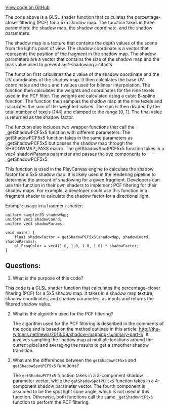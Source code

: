 [View code on GitHub](https://github.com/playcanvas/engine/src/scene/shader-lib/chunks/lit/frag/shadowStandardGL2.js)

The code above is a GLSL shader function that calculates the percentage-closer filtering (PCF) for a 5x5 shadow map. The function takes in three parameters: the shadow map, the shadow coordinate, and the shadow parameters. 

The shadow map is a texture that contains the depth values of the scene from the light's point of view. The shadow coordinate is a vector that represents the position of the fragment in the shadow map. The shadow parameters are a vector that contains the size of the shadow map and the bias value used to prevent self-shadowing artifacts.

The function first calculates the z value of the shadow coordinate and the UV coordinates of the shadow map. It then calculates the base UV coordinates and the s and t values used for bilinear interpolation. The function then calculates the weights and coordinates for the nine texels used in the PCF filter. The weights are calculated using a cubic B-spline function. The function then samples the shadow map at the nine texels and calculates the sum of the weighted values. The sum is then divided by the total number of texels (144) and clamped to the range [0, 1]. The final value is returned as the shadow factor.

The function also includes two wrapper functions that call the _getShadowPCF5x5 function with different parameters. The getShadowPCF5x5 function takes in the same parameters as _getShadowPCF5x5 but passes the shadow map through the SHADOWMAP_PASS macro. The getShadowSpotPCF5x5 function takes in a vec4 shadowParams parameter and passes the xyz components to _getShadowPCF5x5.

This function is used in the PlayCanvas engine to calculate the shadow factor for a 5x5 shadow map. It is likely used in the rendering pipeline to determine the amount of shadowing for a given fragment. Developers can use this function in their own shaders to implement PCF filtering for their shadow maps. For example, a developer could use this function in a fragment shader to calculate the shadow factor for a directional light. 

Example usage in a fragment shader:

```
uniform sampler2D shadowMap;
uniform vec3 shadowCoord;
uniform vec3 shadowParams;

void main() {
    float shadowFactor = getShadowPCF5x5(shadowMap, shadowCoord, shadowParams);
    gl_FragColor = vec4(1.0, 1.0, 1.0, 1.0) * shadowFactor;
}
```
## Questions: 
 1. What is the purpose of this code?
   
   This code is a GLSL shader function that calculates the percentage-closer filtering (PCF) for a 5x5 shadow map. It takes in a shadow map texture, shadow coordinates, and shadow parameters as inputs and returns the filtered shadow value.

2. What is the algorithm used for the PCF filtering?
   
   The algorithm used for the PCF filtering is described in the comments of the code and is based on the method outlined in this article: http://the-witness.net/news/2013/09/shadow-mapping-summary-part-1/. It involves sampling the shadow map at multiple locations around the current pixel and averaging the results to get a smoother shadow transition.

3. What are the differences between the `getShadowPCF5x5` and `getShadowSpotPCF5x5` functions?
   
   The `getShadowPCF5x5` function takes in a 3-component shadow parameter vector, while the `getShadowSpotPCF5x5` function takes in a 4-component shadow parameter vector. The fourth component is assumed to be the spot light cone angle, which is not used in this function. Otherwise, both functions call the same `_getShadowPCF5x5` function to perform the PCF filtering.
